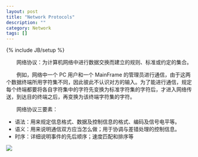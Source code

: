 ```yaml
---
layout: post
title: "Network Protocols"
description: ""
category: Network
tags: []
---
```

{% include JB/setup %}

　　网络协议：为计算机网络中进行数据交换而建立的规则、标准或约定的集合。  

　　例如，网络中一个 PC 用户和一个 MainFrame 的管理员进行通信，由于这两个数据终端所用字符集不同，因此彼此不认识对方的输入。为了能进行通信，规定每个终端都要将各自字符集中的字符先变换为标准字符集的字符后，才进入网络传送，到达目的终端之后，再变换为该终端字符集的字符。  

　　网络协议三要素： 

* 语法：用来规定信息格式、数据及控制信息的格式、编码及信号电平等。
* 语义：用来说明通信双方应当怎么做；用于协调与差错处理的控制信息。
* 时序：详细说明事件的先后顺序；速度匹配和排序等

![](https://farm2.staticflickr.com/1643/23812248792_0ee197a130_o_d.png)